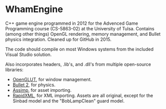 # WhamEngine
C++ game engine programmed in 2012 for the Advenced Game Programming course (CS-5863-02) at the University of Tulsa. Contains (among other things) OpenGL rendering, memory management, and Bullet physics integration. Cleaned up for GitHub in 2015.

The code should compile on most Windows systems from the included Visual Studio solution.

Also incorporates headers, .lib's, and .dll's from multiple open-source libraries:
- [OpenGLUT](http://openglut.sourceforge.net/), for window management.
- [Bullet 2](http://bulletphysics.org/), for physics.
- [Assimp](http://assimp.sourceforge.net/), for asset importing.
- [RapidXML](http://rapidxml.sourceforge.net/), for XML importing.
Assets are all original, except for the Sinbad model and the "BobLampClean" guard model.
